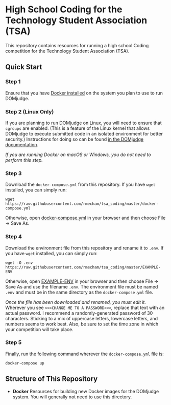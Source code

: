 # High School Coding for the Technology Student Association (TSA)

This repository contains resources for running a high school Coding competition for the Technology
Student Association (TSA).

## Quick Start

### Step 1

Ensure that you have [Docker installed](https://www.docker.com/get-started) on the system you
plan to use to run DOMjudge.

### Step 2 (Linux Only)

If you are planning to run DOMjudge on Linux, you will need to ensure that `cgroups` are
enabled. (This is a feature of the Linux kernel that allows DOMjudge to execute submitted code in
an isolated environment for better security.) Instructions for doing so can be found
[in the DOMjudge documentation](https://www.domjudge.org/docs/manual/install-judgehost.html#linux-control-groups).

*If you are running Docker on macOS or Windows, you do not need to perform this step.*

### Step 3

Download the `docker-compose.yml` from this repository. If you have `wget` installed, you can
simply run:

```
wget https://raw.githubusercontent.com/rmecham/tsa_coding/master/docker-compose.yml
```

Otherwise, open [docker-compose.yml](https://raw.githubusercontent.com/rmecham/tsa_coding/master/docker-compose.yml)
in your browser and then choose File → Save As.

### Step 4

Download the environment file from this repository and rename it to `.env`. If you have `wget`
installed, you can simply run:

```
wget -O .env https://raw.githubusercontent.com/rmecham/tsa_coding/master/EXAMPLE-ENV
```

Otherwise, open [EXAMPLE-ENV](https://raw.githubusercontent.com/rmecham/tsa_coding/master/EXAMPLE-ENV)
in your browser and then choose File → Save As and use the filename `.env`. The environment file
must be named `.env` and must be in the same directory as the `docker-compose.yml` file.

*Once the file has been downloaded and renamed, you must edit it.* Wherever you see
`>>>CHANGE ME TO A PASSWORD<<<`, replace that text with an actual password. I recommend a
randomly-generated password of 30 characters. Sticking to a mix of uppercase letters, lowercase
letters, and numbers seems to work best. Also, be sure to set the time zone in which your
competition will take place.

### Step 5

Finally, run the following command wherever the `docker-compose.yml` file is:

```
docker-compose up
```

## Structure of This Repository

 *  **Docker** Resources for building new Docker images for the DOMjudge system. You will generally
    not need to use this directory.
